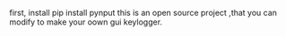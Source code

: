 first, install 
pip install pynput
this is an open source project ,that you can modify to make your oown gui keylogger.
